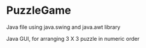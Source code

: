 # PuzzleGame

Java file using java.swing and java.awt library

Java GUI, for arranging 3 X 3  puzzle in numeric order
